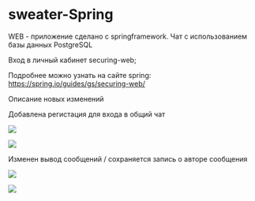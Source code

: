 # sweater-Spring

WEB - приложение сделано c springframework. Чат с использованием базы данных PostgreSQL

Вход в личный кабинет securing-web;

Подробнее можно узнать на сaйте spring: https://spring.io/guides/gs/securing-web/

Описание новых изменений

Добавлена регистация для входа в общий чат

![](https://github.com/ilinoa/sweater-Spring/blob/master/sweater/img/registration1%20.png)

![](https://github.com/ilinoa/sweater-Spring/blob/master/sweater/img/registration2%20.png)

Изменен вывод сообщений / сохраняется запись о авторе сообщения

![](https://github.com/ilinoa/sweater-Spring/blob/master/sweater/img/info%20psql%20%20.png)

![](https://github.com/ilinoa/sweater-Spring/blob/master/sweater/img/main%20message%20and%20author.png)

